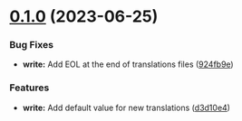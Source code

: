 # [0.1.0](https://github.com/freakzlike/i18n-extract/compare/v0.0.1...v0.1.0) (2023-06-25)


### Bug Fixes

* **write:** Add EOL at the end of translations files ([924fb9e](https://github.com/freakzlike/i18n-extract/commit/924fb9e0d956843e7658fb9671a067d290a47e91))


### Features

* **write:** Add default value for new translations ([d3d10e4](https://github.com/freakzlike/i18n-extract/commit/d3d10e409ceb3a6a6c56ff5aa1b14d5df01f912c))
